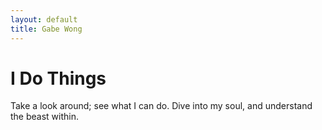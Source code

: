 ```yaml
---
layout: default
title: Gabe Wong
---
```


# I Do Things

Take a look around; see what I can do. Dive into my soul, and understand the beast within.
